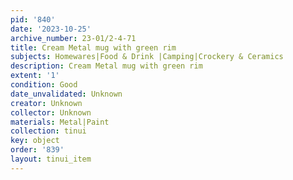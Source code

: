 ```yaml
---
pid: '840'
date: '2023-10-25'
archive_number: 23-01/2-4-71
title: Cream Metal mug with green rim
subjects: Homewares|Food & Drink |Camping|Crockery & Ceramics
description: Cream Metal mug with green rim
extent: '1'
condition: Good
date_unvalidated: Unknown
creator: Unknown
collector: Unknown
materials: Metal|Paint
collection: tinui
key: object
order: '839'
layout: tinui_item
---
```

